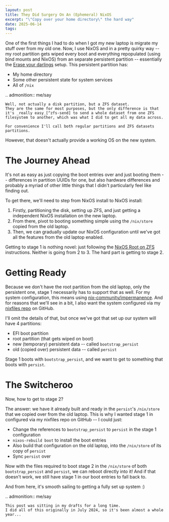 ```yaml
---
layout: post
title: They Did Surgery On An (Ephemeral) NixOS
excerpt: "\"Copy over your home directory\" the hard way"
date: 2025-06-14
tags:
---
```


One of the first things I had to do when I got my new laptop is migrate my stuff over from my old one.
Now, I use NixOS and in a pretty quirky way -- my root partition gets wiped every boot and everything repopulated (using bind mounts and NixOS) from an separate persistent partition -- essentially the [Erase your darlings] setup.
This persistent partition has:

[Erase your darlings]: https://grahamc.com/blog/erase-your-darlings/

- My home directory
- Some other persistent state for system services
- All of `/nix`

.. admonition:: me/say

	Well, not actually a disk partition, but a ZFS dataset.
	They are the same for most purposes, but the only difference is that it's _really easy_[^zfs-send] to send a whole dataset from one ZFS filesystem to another, which was what I did to get all my data across.

	For convenience I'll call both regular partitions and ZFS datasets partitions.

[^zfs-send]: Well, it was a bit complicated, but only from trying to transfer 50GB in a reasonable time.
	Doing it over the network wasn't feasible -- my WiFi was too bad, and neither of my laptops have an ethernet port.
	What I ended up doing was writing `zfs send` into a file, copying it onto a harddrive (after splitting it up using [split(1)] to get around FAT32's filesize limits), then piecing everything together with `cat`, before finally feeding it into `zfs recv`.

[split(1)]: https://man.archlinux.org/man/split.1

However, that doesn't actually provide a working OS on the new system.

# The Journey Ahead

It's not as easy as just copying the boot entries over and just booting them -- differences in partition UUIDs for one, but also hardware differences and probably a myriad of other little things that I didn't particularly feel like finding out.

To get there, we'll need to step from NixOS install to NixOS install:

1. Firstly, partitioning the disk, setting up ZFS, and just getting a independent NixOS installation on the new laptop.
2. From there, pivot to booting something simple using the `/nix/store` copied from the old laptop.
3. Then, we can gradually update our NixOS configuration until we've got all the features from the old laptop enabled.

Getting to stage 1 is nothing novel: just following the [NixOS Root on ZFS](https://openzfs.github.io/openzfs-docs/Getting%20Started/NixOS/Root%20on%20ZFS.html) instructions.
Neither is going from 2 to 3.
The hard part is getting to stage 2.

# Getting Ready

Because we don't have the root partition from the old laptop, only the persistent one, stage 1 necessarily has to support that as well.
For my system configuration, this means using [nix-community/impermanence].
And for reasons that we'll see in a bit, I also want the system configured via my [nixfiles repo] on GitHub.

[nix-community/impermanence]: https://github.com/nix-community/impermanence
[nixfiles repo]: https://github.com/ralismark/nixfiles

I'll omit the details of that, but once we've got that set up our system will have 4 partitions:

- EFI boot partition
- root partition (that gets wiped on boot)
- new (temporary) persistent data -- called `bootstrap_persist`
- old (copied over) persistent data -- called `persist`

Stage 1 boots with `bootstrap_persist`, and we want to get to something that boots with `persist`.

# The Switcheroo

Now, how to get to stage 2?

The answer: we have it already built and ready in the `persist`'s `/nix/store` that we copied over from the old laptop.
This is why I wanted stage 1 in configured via my nixfiles repo on GitHub -- I could just:

- Change the references to `bootstrap_persist` to `persist` in the stage 1 configuration
- `nixos-rebuild boot` to install the boot entries
- Also build that configuration on the old laptop, into the `/nix/store` of its copy of `persist`
- Sync `persist` over

Now with the files required to boot stage 2 in the `/nix/store` of both `bootstrap_persist` and `persist`, we can reboot directly into it!
And if that doesn't work, we still have stage 1 in our boot entries to fall back to.

And from here, it's smooth sailing to getting a fully set up system :)

.. admonition:: me/say

	This post was sitting in my drafts for a long time.
	I did all of this originally in July 2024, so it's been almost a whole year...
